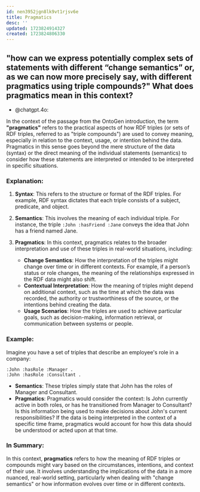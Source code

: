 ```yaml
---
id: nen3952jgn8lk9vt1rjsv6e
title: Pragmatics
desc: ''
updated: 1723824914327
created: 1723824806330
---
```


## "how can we express potentially complex sets of statements with different “change semantics” or, as we can now more precisely say, with different pragmatics using triple compounds?" What does pragmatics mean in this context?

- @chatgpt.4o: 

In the context of the passage from the OntoGen introduction, the term **"pragmatics"** refers to the practical aspects of how RDF triples (or sets of RDF triples, referred to as "triple compounds") are used to convey meaning, especially in relation to the context, usage, or intention behind the data. Pragmatics in this sense goes beyond the mere structure of the data (syntax) or the direct meaning of the individual statements (semantics) to consider how these statements are interpreted or intended to be interpreted in specific situations.

### Explanation:

1. **Syntax**: This refers to the structure or format of the RDF triples. For example, RDF syntax dictates that each triple consists of a subject, predicate, and object.

2. **Semantics**: This involves the meaning of each individual triple. For instance, the triple `:John :hasFriend :Jane` conveys the idea that John has a friend named Jane.

3. **Pragmatics**: In this context, pragmatics relates to the broader interpretation and use of these triples in real-world situations, including:
   - **Change Semantics**: How the interpretation of the triples might change over time or in different contexts. For example, if a person’s status or role changes, the meaning of the relationships expressed in the RDF data might also shift.
   - **Contextual Interpretation**: How the meaning of triples might depend on additional context, such as the time at which the data was recorded, the authority or trustworthiness of the source, or the intentions behind creating the data.
   - **Usage Scenarios**: How the triples are used to achieve particular goals, such as decision-making, information retrieval, or communication between systems or people.

### Example:

Imagine you have a set of triples that describe an employee's role in a company:

```turtle
:John :hasRole :Manager .
:John :hasRole :Consultant .
```

- **Semantics**: These triples simply state that John has the roles of Manager and Consultant.
- **Pragmatics**: Pragmatics would consider the context: Is John currently active in both roles, or has he transitioned from Manager to Consultant? Is this information being used to make decisions about John's current responsibilities? If the data is being interpreted in the context of a specific time frame, pragmatics would account for how this data should be understood or acted upon at that time.

### In Summary:

In this context, **pragmatics** refers to how the meaning of RDF triples or compounds might vary based on the circumstances, intentions, and context of their use. It involves understanding the implications of the data in a more nuanced, real-world setting, particularly when dealing with "change semantics" or how information evolves over time or in different contexts.